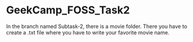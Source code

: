 # GeekCamp_FOSS_Task2
In the branch named Subtask-2, there is a movie folder.
   There you have to create a <githubusername>.txt file where  you have to write your favorite movie name.
